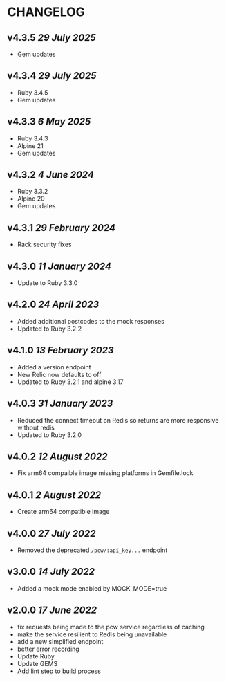 # CHANGELOG

## v4.3.5 _29 July 2025_

- Gem updates

## v4.3.4 _29 July 2025_

- Ruby 3.4.5
- Gem updates

## v4.3.3 _6 May 2025_

- Ruby 3.4.3
- Alpine 21
- Gem updates

## v4.3.2 _4 June 2024_

- Ruby 3.3.2
- Alpine 20
- Gem updates

## v4.3.1 _29 February 2024_

- Rack security fixes

## v4.3.0 _11 January 2024_

- Update to Ruby 3.3.0

## v4.2.0 _24 April 2023_

- Added additional postcodes to the mock responses
- Updated to Ruby 3.2.2

## v4.1.0 _13 February 2023_

- Added a version endpoint
- New Relic now defaults to off
- Updated to Ruby 3.2.1 and alpine 3.17

## v4.0.3 _31 January 2023_

- Reduced the connect timeout on Redis so returns are more responsive without redis
- Updated to Ruby 3.2.0

## v4.0.2 _12 August 2022_

- Fix arm64 compaible image missing platforms in Gemfile.lock

## v4.0.1 _2 August 2022_

- Create arm64 compatible image

## v4.0.0 _27 July 2022_

- Removed the deprecated `/pcw/:api_key...` endpoint

## v3.0.0 _14 July 2022_

- Added a mock mode enabled by MOCK_MODE=true

## v2.0.0 _17 June 2022_

- fix requests being made to the pcw service regardless of caching
- make the service resilient to Redis being unavailable
- add a new simplified endpoint
- better error recording
- Update Ruby
- Update GEMS
- Add lint step to build process
